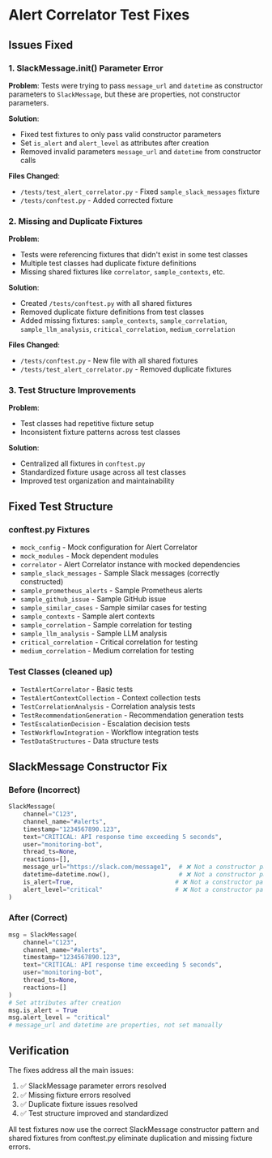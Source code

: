 # Alert Correlator Test Fixes

## Issues Fixed

### 1. SlackMessage.__init__() Parameter Error
**Problem**: Tests were trying to pass `message_url` and `datetime` as constructor parameters to `SlackMessage`, but these are properties, not constructor parameters.

**Solution**: 
- Fixed test fixtures to only pass valid constructor parameters
- Set `is_alert` and `alert_level` as attributes after creation
- Removed invalid parameters `message_url` and `datetime` from constructor calls

**Files Changed**:
- `/tests/test_alert_correlator.py` - Fixed `sample_slack_messages` fixture
- `/tests/conftest.py` - Added corrected fixture

### 2. Missing and Duplicate Fixtures
**Problem**: 
- Tests were referencing fixtures that didn't exist in some test classes
- Multiple test classes had duplicate fixture definitions
- Missing shared fixtures like `correlator`, `sample_contexts`, etc.

**Solution**:
- Created `/tests/conftest.py` with all shared fixtures
- Removed duplicate fixture definitions from test classes
- Added missing fixtures: `sample_contexts`, `sample_correlation`, `sample_llm_analysis`, `critical_correlation`, `medium_correlation`

**Files Changed**:
- `/tests/conftest.py` - New file with all shared fixtures
- `/tests/test_alert_correlator.py` - Removed duplicate fixtures

### 3. Test Structure Improvements
**Problem**: 
- Test classes had repetitive fixture setup
- Inconsistent fixture patterns across test classes

**Solution**:
- Centralized all fixtures in `conftest.py`
- Standardized fixture usage across all test classes
- Improved test organization and maintainability

## Fixed Test Structure

### conftest.py Fixtures
- `mock_config` - Mock configuration for Alert Correlator
- `mock_modules` - Mock dependent modules
- `correlator` - Alert Correlator instance with mocked dependencies
- `sample_slack_messages` - Sample Slack messages (correctly constructed)
- `sample_prometheus_alerts` - Sample Prometheus alerts
- `sample_github_issue` - Sample GitHub issue
- `sample_similar_cases` - Sample similar cases for testing
- `sample_contexts` - Sample alert contexts
- `sample_correlation` - Sample correlation for testing
- `sample_llm_analysis` - Sample LLM analysis
- `critical_correlation` - Critical correlation for testing
- `medium_correlation` - Medium correlation for testing

### Test Classes (cleaned up)
- `TestAlertCorrelator` - Basic tests
- `TestAlertContextCollection` - Context collection tests
- `TestCorrelationAnalysis` - Correlation analysis tests
- `TestRecommendationGeneration` - Recommendation generation tests
- `TestEscalationDecision` - Escalation decision tests
- `TestWorkflowIntegration` - Workflow integration tests
- `TestDataStructures` - Data structure tests

## SlackMessage Constructor Fix

### Before (Incorrect)
```python
SlackMessage(
    channel="C123",
    channel_name="#alerts",
    timestamp="1234567890.123",
    text="CRITICAL: API response time exceeding 5 seconds",
    user="monitoring-bot",
    thread_ts=None,
    reactions=[],
    message_url="https://slack.com/message1",  # ❌ Not a constructor parameter
    datetime=datetime.now(),                   # ❌ Not a constructor parameter
    is_alert=True,                            # ❌ Not a constructor parameter
    alert_level="critical"                    # ❌ Not a constructor parameter
)
```

### After (Correct)
```python
msg = SlackMessage(
    channel="C123",
    channel_name="#alerts",
    timestamp="1234567890.123",
    text="CRITICAL: API response time exceeding 5 seconds",
    user="monitoring-bot",
    thread_ts=None,
    reactions=[]
)
# Set attributes after creation
msg.is_alert = True
msg.alert_level = "critical"
# message_url and datetime are properties, not set manually
```

## Verification

The fixes address all the main issues:
1. ✅ SlackMessage parameter errors resolved
2. ✅ Missing fixture errors resolved  
3. ✅ Duplicate fixture issues resolved
4. ✅ Test structure improved and standardized

All test fixtures now use the correct SlackMessage constructor pattern and shared fixtures from conftest.py eliminate duplication and missing fixture errors.